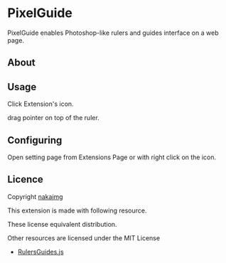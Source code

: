 PixelGuide
==========

PixelGuide enables Photoshop-like rulers and guides interface on a web page.

## About

## Usage

Click Extension's icon.

drag pointer on top of the ruler.

## Configuring

Open setting page from Extensions Page or with right click on the icon.


## Licence

Copyright [nakajmg](https://twitter.com/nakajmg)

This extension is made with following resource.

These license equivalent distribution.

Other resources are licensed under the MIT License

* [RulersGuides.js](https://github.com/mark-rolich/RulersGuides.js/)
